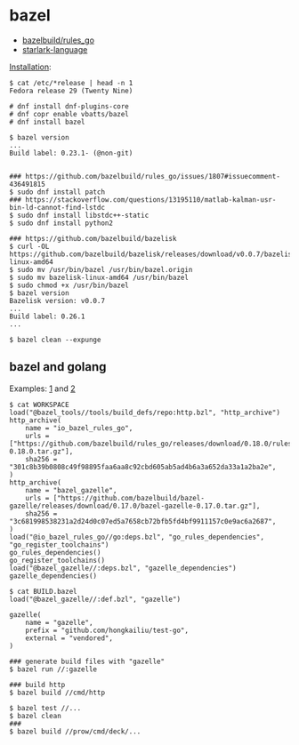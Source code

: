 # bazel


* [bazelbuild/rules_go](https://github.com/bazelbuild/rules_go)
* [starlark-language](https://docs.bazel.build/versions/master/skylark/language.html#starlark-language)


[Installation](https://docs.bazel.build/versions/master/install-redhat.html):

```
$ cat /etc/*release | head -n 1
Fedora release 29 (Twenty Nine)

# dnf install dnf-plugins-core
# dnf copr enable vbatts/bazel
# dnf install bazel

$ bazel version
...
Build label: 0.23.1- (@non-git)


### https://github.com/bazelbuild/rules_go/issues/1807#issuecomment-436491815
$ sudo dnf install patch
### https://stackoverflow.com/questions/13195110/matlab-kalman-usr-bin-ld-cannot-find-lstdc
$ sudo dnf install libstdc++-static
$ sudo dnf install python2

### https://github.com/bazelbuild/bazelisk
$ curl -OL https://github.com/bazelbuild/bazelisk/releases/download/v0.0.7/bazelisk-linux-amd64
$ sudo mv /usr/bin/bazel /usr/bin/bazel.origin
$ sudo mv bazelisk-linux-amd64 /usr/bin/bazel
$ sudo chmod +x /usr/bin/bazel
$ bazel version
Bazelisk version: v0.0.7
...
Build label: 0.26.1
...

$ bazel clean --expunge

```

## bazel and golang

Examples: [1](https://filipnikolovski.com/managing-go-monorepo-with-bazel/) and [2](https://chrislovecnm.com/golang/bazel/bazel-hello-world/)

```
$ cat WORKSPACE 
load("@bazel_tools//tools/build_defs/repo:http.bzl", "http_archive")
http_archive(
    name = "io_bazel_rules_go",
    urls = ["https://github.com/bazelbuild/rules_go/releases/download/0.18.0/rules_go-0.18.0.tar.gz"],
    sha256 = "301c8b39b0808c49f98895faa6aa8c92cbd605ab5ad4b6a3a652da33a1a2ba2e",
)
http_archive(
    name = "bazel_gazelle",
    urls = ["https://github.com/bazelbuild/bazel-gazelle/releases/download/0.17.0/bazel-gazelle-0.17.0.tar.gz"],
    sha256 = "3c681998538231a2d24d0c07ed5a7658cb72bfb5fd4bf9911157c0e9ac6a2687",
)
load("@io_bazel_rules_go//go:deps.bzl", "go_rules_dependencies", "go_register_toolchains")
go_rules_dependencies()
go_register_toolchains()
load("@bazel_gazelle//:deps.bzl", "gazelle_dependencies")
gazelle_dependencies()

$ cat BUILD.bazel 
load("@bazel_gazelle//:def.bzl", "gazelle")

gazelle(
    name = "gazelle",
    prefix = "github.com/hongkailiu/test-go",
    external = "vendored",
)

### generate build files with "gazelle"
$ bazel run //:gazelle

### build http
$ bazel build //cmd/http

$ bazel test //...
$ bazel clean
###
$ bazel build //prow/cmd/deck/...

```
